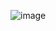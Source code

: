 ![image](https://user-images.githubusercontent.com/78886710/116613518-c0887b80-a906-11eb-9209-36718eac21bc.png)
